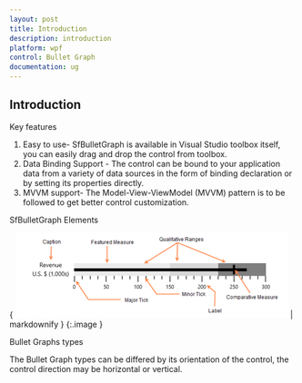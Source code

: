 ```yaml
---
layout: post
title: Introduction
description: introduction
platform: wpf
control: Bullet Graph 
documentation: ug
---
```


## Introduction

Key features

1. Easy to use- SfBulletGraph is available in Visual Studio toolbox itself, you can easily drag and drop the control from toolbox.
2. Data Binding Support - The control can be bound to your application data from a variety of data sources in the form of binding declaration or by setting its properties directly.
3. MVVM support- The Model-View-ViewModel (MVVM) pattern is to be followed to get better control customization.



SfBulletGraph Elements

{ ![](Introduction_images/Introduction_img1.png) | markdownify }
{:.image }


Bullet Graphs types

The Bullet Graph types can be differed by its orientation of the control, the control direction may be horizontal or vertical.

